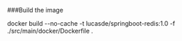 ###Build the image 
 
docker build --no-cache -t lucasde/springboot-redis:1.0 -f ./src/main/docker/Dockerfile .